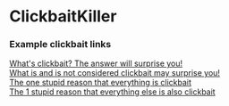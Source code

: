 # ClickbaitKiller

### Example clickbait links
[What's clickbait? The answer will surprise you!]()  
[What is and is not considered clickbait may surprise you!]()  
[The one stupid reason that everything is clickbait]()  
[The 1 stupid reason that everything else is also clickbait]()
